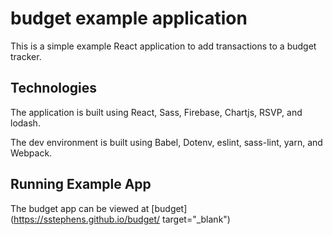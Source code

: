 # budget example application
This is a simple example React application to add transactions to a budget tracker.

## Technologies
The application is built using React, Sass, Firebase, Chartjs, RSVP, and lodash.

The dev environment is built using Babel, Dotenv, eslint, sass-lint, yarn, and Webpack.

## Running Example App
The budget app can be viewed at [budget](https://sstephens.github.io/budget/ target="_blank")
